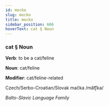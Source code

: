 ```yaml
---
id: mocko
slug: mocko
title: mocko
sidebar_position: 606
hoverText: cat § Noun
---
```


### cat § Noun

**Verb**: to be a cat/feline

**Noun**: cat/feline

**Modifier**: cat/feline-related

Czech/Serbo-Croatian/Slovak mačka /mât͡ʃka/

*Balto-Slavic Language Family*